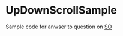 # UpDownScrollSample

Sample code for anwser to question on [SO](http://stackoverflow.com/questions/44016669/how-to-detect-list-view-scrolling-direction-in-xamarin-forms)
